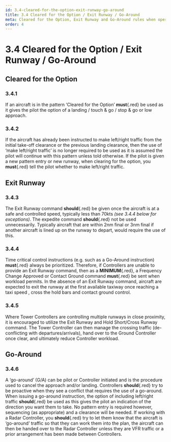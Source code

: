 ```yaml
---
id: 3.4-cleared-for-the-option-exit-runway-go-around
title: 3.4 Cleared for the Option / Exit Runway / Go-Around
meta: Cleared for the Option, Exit Runway and Go-Around rules when operating a tower facility within Infinite Flight.
order: 4
---
```


# 3.4  Cleared for the Option / Exit Runway / Go-Around

 

## Cleared for the Option



### 3.4.1    

If an aircraft is in the pattern ‘Cleared for the Option’ **must**{.red} be used as it gives the pilot the option of a landing / touch & go / stop & go or low approach.



### 3.4.2    

If the aircraft has already been instructed to make left/right traffic from the initial take-off clearance or the previous landing clearance, then the use of ‘make left/right traffic’ is no longer required to be used as it is assumed the pilot will continue with this pattern unless told otherwise. If the pilot is given a new pattern entry or new runway, when clearing for the option, you **must**{.red} tell the pilot whether to make left/right traffic.



## Exit Runway



### 3.4.3    

The Exit Runway command **should**{.red} be given once the aircraft is at a safe and controlled speed, typically less than 70kts *(see 3.4.4 below for exceptions)*. The expedite command **should**{.red} not be used unnecessarily. Typically aircraft that are within 2nm final or 3nm final if another aircraft is lined up on the runway to depart, would require the use of this.



### 3.4.4

Time critical control instructions (e.g. such as a Go-Around instruction) **must**{.red} always be prioritized. Therefore, if Controllers are unable to provide an Exit Runway command, then as a **MINIMUM**{.red}, a Frequency Change Approved or Contact Ground command **must**{.red} be sent when workload permits. In the absence of an Exit Runway command, aircraft are expected to exit the runway at the first available taxiway once reaching a taxi speed , cross the hold bars and contact ground control.



### 3.4.5

Where Tower Controllers are controlling multiple runways in close proximity, it is encouraged to utilize the Exit Runway and Hold Short/Cross Runway command. The Tower Controller can then manage the crossing traffic (de-conflicting with departures/arrivals), hand over to the Ground Controller once clear, and ultimately reduce Controller workload.



## Go-Around 



### 3.4.6

A ‘go-around’ (G/A) can be pilot or Controller initiated and is the procedure used to cancel the approach and/or landing. Controllers **should**{.red} try to be proactive when they see a conflict that requires the use of a go-around. When issuing a go-around instruction, the option of including left/right traffic **should**{.red} be used as this gives the pilot an indication of the direction you want them to take. No pattern entry is required however, sequencing (as appropriate) and a clearance will be needed. If working with a Radar Controller, you **should**{.red} try to let them know that the aircraft is ‘go-around’ traffic so that they can work them into the plan, the aircraft can then be handed over to the Radar Controller unless they are VFR traffic or a prior arrangement has been made between Controllers.

 